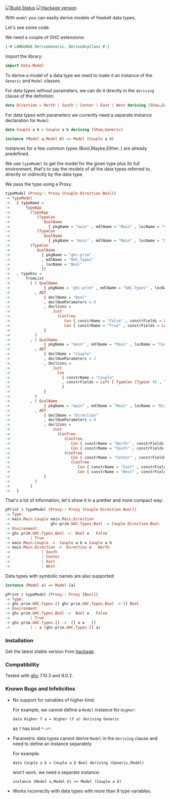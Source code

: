 
[![Build Status](https://travis-ci.org/Quid2/model.svg?branch=master)](https://travis-ci.org/Quid2/model) [![Hackage version](https://img.shields.io/hackage/v/model.svg)](http://hackage.haskell.org/package/model)

With `model` you can easily derive models of Haskell data types.

Let's see some code.

We need a couple of GHC extensions:

```haskell
{-# LANGUAGE DeriveGeneric, DeriveAnyClass #-}
```

Import the library:

```haskell
import Data.Model
```

To derive a model of a data type we need to make it an instance of the `Generic` and `Model` classes.

For data types without parameters, we can do it directly in the `deriving` clause of the definition:

```haskell
data Direction = North | South | Center | East | West deriving (Show,Generic,Model)
```

For data types with parameters we currently need a separate instance declaration for `Model`:

```haskell
data Couple a b = Couple a b deriving (Show,Generic)
```

```haskell
instance (Model a,Model b) => Model (Couple a b)
```

Instances for a few common types (Bool,Maybe,Either..) are already predefined.

We use `typeModel` to get the model for the given type plus its full environment, that's to say the models of all the data types referred to, directly or indirectly by the data type.

We pass the type using a Proxy.

```haskell
typeModel (Proxy:: Proxy (Couple Direction Bool))
-> TypeModel
->   { typeName =
->       TypeApp
->         (TypeApp
->            (TypeCon
->               QualName
->                 { pkgName = "main" , mdlName = "Main" , locName = "Couple" })
->            (TypeCon
->               QualName
->                 { pkgName = "main" , mdlName = "Main" , locName = "Direction" }))
->         (TypeCon
->            QualName
->              { pkgName = "ghc-prim"
->              , mdlName = "GHC.Types"
->              , locName = "Bool"
->              })
->   , typeEnv =
->       fromList
->         [ ( QualName
->               { pkgName = "ghc-prim" , mdlName = "GHC.Types" , locName = "Bool" }
->           , ADT
->               { declName = "Bool"
->               , declNumParameters = 0
->               , declCons =
->                   Just
->                     (ConTree
->                        Con { constrName = "False" , constrFields = Left [] }
->                        Con { constrName = "True" , constrFields = Left [] })
->               }
->           )
->         , ( QualName
->               { pkgName = "main" , mdlName = "Main" , locName = "Couple" }
->           , ADT
->               { declName = "Couple"
->               , declNumParameters = 2
->               , declCons =
->                   Just
->                     Con
->                       { constrName = "Couple"
->                       , constrFields = Left [ TypeCon (TypVar 0) , TypeCon (TypVar 1) ]
->                       }
->               }
->           )
->         , ( QualName
->               { pkgName = "main" , mdlName = "Main" , locName = "Direction" }
->           , ADT
->               { declName = "Direction"
->               , declNumParameters = 0
->               , declCons =
->                   Just
->                     (ConTree
->                        (ConTree
->                           Con { constrName = "North" , constrFields = Left [] }
->                           Con { constrName = "South" , constrFields = Left [] })
->                        (ConTree
->                           Con { constrName = "Center" , constrFields = Left [] }
->                           (ConTree
->                              Con { constrName = "East" , constrFields = Left [] }
->                              Con { constrName = "West" , constrFields = Left [] })))
->               }
->           )
->         ]
->   }
```


That's a lot of information, let's show it in a prettier and more compact way:

```haskell
pPrint $ typeModel (Proxy:: Proxy (Couple Direction Bool))
-> Type:
-> main.Main.Couple main.Main.Direction
->                  ghc-prim.GHC.Types.Bool -> Couple Direction Bool
-> Environment:
-> ghc-prim.GHC.Types.Bool ->  Bool ≡   False
->         | True
-> main.Main.Couple ->  Couple a b ≡ Couple a b
-> main.Main.Direction ->  Direction ≡   North
->              | South
->              | Center
->              | East
->              | West
```


Data types with symbolic names are also supported:

```haskell
instance (Model a) => Model [a]
```

```haskell
pPrint $ typeModel (Proxy:: Proxy [Bool])
-> Type:
-> ghc-prim.GHC.Types.[] ghc-prim.GHC.Types.Bool -> [] Bool
-> Environment:
-> ghc-prim.GHC.Types.Bool ->  Bool ≡   False
->         | True
-> ghc-prim.GHC.Types.[] ->  [] a ≡   []
->         | : a (ghc-prim.GHC.Types.[] a)
```


### Installation

Get the latest stable version from [hackage](https://hackage.haskell.org/package/model).

### Compatibility

Tested with [ghc](https://www.haskell.org/ghc/) 7.10.3 and 8.0.2.

### Known Bugs and Infelicities

* No support for variables of higher kind.

  For example, we cannot define a `Model` instance for `Higher`:

  `data Higher f a = Higher (f a) deriving Generic`

  as `f` has kind `*->*`:

* Parametric data types cannot derive `Model` in the `deriving` clause and need to define an instance separately

  For example:

  `data Couple a b = Couple a b Bool deriving (Generic,Model)`

  won't work, we need a separate instance:

  `instance (Model a,Model b) => Model (Couple a b)`

* Works incorrectly with data types with more than 9 type variables.


